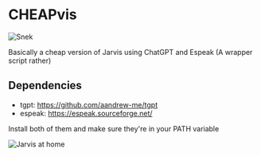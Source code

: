 # CHEAPvis

![Snek](https://www.learnpython.dev/images/snake-scaled.png)

Basically a cheap version of Jarvis using ChatGPT and Espeak (A wrapper script rather)

## Dependencies

- tgpt: https://github.com/aandrew-me/tgpt
- espeak: https://espeak.sourceforge.net/

Install both of them and make sure they're in your PATH variable

![Jarvis at home](https://i.imgflip.com/8f2f4s.jpg)
